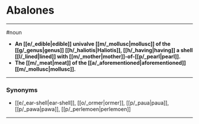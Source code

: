 # Abalones
---
#noun
- **An [[e/_edible|edible]] univalve [[m/_mollusc|mollusc]] of the [[g/_genus|genus]] [[h/_haliotis|Haliotis]], [[h/_having|having]] a shell [[l/_lined|lined]] with [[m/_mother|mother]]-of-[[p/_pearl|pearl]].**
- **The [[m/_meat|meat]] of the [[a/_aforementioned|aforementioned]] [[m/_mollusc|mollusc]].**
---
### Synonyms
- [[e/_ear-shell|ear-shell]], [[o/_ormer|ormer]], [[p/_paua|paua]], [[p/_pawa|pawa]], [[p/_perlemoen|perlemoen]]
---
